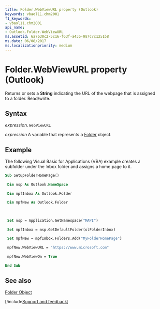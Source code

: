 ```yaml
---
title: Folder.WebViewURL property (Outlook)
keywords: vbaol11.chm2001
f1_keywords:
- vbaol11.chm2001
api_name:
- Outlook.Folder.WebViewURL
ms.assetid: 6a7630c2-5c16-f63f-a435-987c7c1251b8
ms.date: 06/08/2017
ms.localizationpriority: medium
---
```



# Folder.WebViewURL property (Outlook)

Returns or sets a **String** indicating the URL of the webpage that is assigned to a folder. Read/write.


## Syntax

_expression_. `WebViewURL`

_expression_ A variable that represents a [Folder](Outlook.Folder.md) object.


## Example

The following Visual Basic for Applications (VBA) example creates a subfolder under the Inbox folder and assigns a home page to it.


```vb
Sub SetupFolderHomePage() 
 
 Dim nsp As Outlook.NameSpace 
 
 Dim mpfInbox As Outlook.Folder 
 
 Dim mpfNew As Outlook.Folder 
 
 
 
 Set nsp = Application.GetNamespace("MAPI") 
 
 Set mpfInbox = nsp.GetDefaultFolder(olFolderInbox) 
 
 Set mpfNew = mpfInbox.Folders.Add("MyFolderHomePage") 
 
 mpfNew.WebViewURL = "https://www.microsoft.com" 
 
 mpfNew.WebViewOn = True 
 
End Sub
```


## See also


[Folder Object](Outlook.Folder.md)

[!include[Support and feedback](~/includes/feedback-boilerplate.md)]